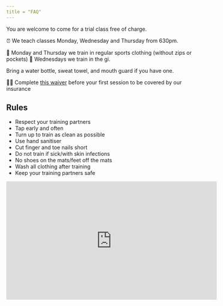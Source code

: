 ```yaml
---
title = "FAQ"
---
```


You are welcome to come for a trial class free of charge.

⏰ We teach classes Monday, Wednesday and Thursday from 630pm.

🤼 Monday and Thursday we train in regular sports clothing (without zips or pockets)
🥋 Wednesdays we train in the gi.

Bring a water bottle, sweat towel, and mouth guard if you have one.

👍🏼 Complete [this waiver](https://nithriverbjj.com/waiver) before your first session to be covered by our insurance

## Rules

* Respect your training partners
* Tap early and often
* Turn up to train as clean as possible
* Use hand sanitiser
* Cut finger and toe nails short
* Do not train if sick/with skin infections
* No shoes on the mats/feet off the mats
* Wash all clothing after training
* Keep your training partners safe

<iframe width="560" height="315" src="https://www.youtube.com/embed/g3YHxoNSXN4?si=C4AZoiBC9YJbXE8_" title="YouTube video player" frameborder="0" allow="accelerometer; autoplay; clipboard-write; encrypted-media; gyroscope; picture-in-picture; web-share" referrerpolicy="strict-origin-when-cross-origin" allowfullscreen></iframe>
